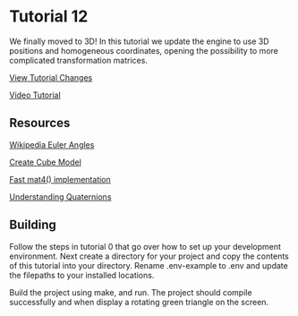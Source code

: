 # Tutorial 12

We finally moved to 3D! In this tutorial we update the engine to use 3D positions and homogeneous coordinates, opening the possibility to more complicated transformation matrices. 

[View Tutorial Changes](https://github.com/blurrypiano/littleVulkanEngine/commit/6cc8edabc8aa1dd54bc1faa76884ee1e348442d7) 

[Video Tutorial](https://youtu.be/0X_kRtyVzm4)


## Resources

[Wikipedia Euler Angles](https://en.wikipedia.org/wiki/Euler_angles)

[Create Cube Model](https://pastebin.com/iZSg0XHh)

[Fast mat4() implementation](https://pastebin.com/KFvG09A8)

[Understanding Quaternions](https://www.3dgep.com/understanding-quaternions/)

## Building

Follow the steps in tutorial 0 that go over how to set up your development environment. Next create a directory for your project and copy the contents of this tutorial into your directory. Rename .env-example to .env and update the filepaths to your installed locations.

Build the project using make, and run. The project should compile successfully and when display a rotating green triangle on the screen.
